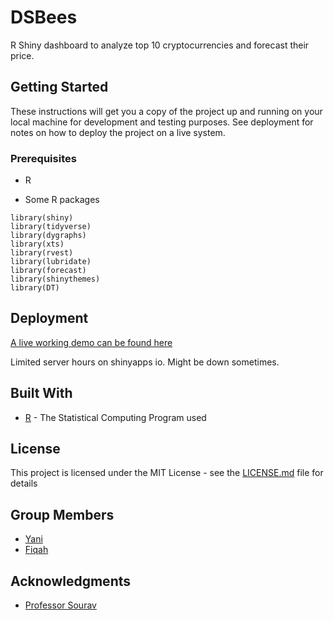 # DSBees

R Shiny dashboard to analyze top 10 cryptocurrencies and forecast their price.

## Getting Started

These instructions will get you a copy of the project up and running on your local machine for development and testing purposes. See deployment for notes on how to deploy the project on a live system.

### Prerequisites

- R

- Some R packages

```
library(shiny)
library(tidyverse)
library(dygraphs)
library(xts)
library(rvest)
library(lubridate)
library(forecast)
library(shinythemes)
library(DT)
```

## Deployment

[A live working demo can be found here](https://tansr7.shinyapps.io/dsbees/)

Limited server hours on shinyapps io. Might be down sometimes.

## Built With

* [R](https://www.r-project.org) - The Statistical Computing Program used

## License

This project is licensed under the MIT License - see the [LICENSE.md](LICENSE.md) file for details

## Group Members

- [Yani](https://github.com/Heryani)
- [Fiqah](https://github.com/FiqahSapnan)

## Acknowledgments

* [Professor Sourav](http://www.souravsengupta.com)

